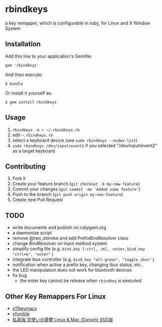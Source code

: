 # rbindkeys

a key remapper, which is configurable in ruby, for Linux and X Window System

## Installation

Add this line to your application's Gemfile:

	gem 'rbindkeys'

And then execute:

	$ bundle

Or install it yourself as:

	$ gem install rbindkeys

## Usage

1. `rbindkeys -e > ~/.rbindkeys.rb`
2. edit `~.rbindkeys.rb`
3. select a keyboard device (see `sudo rbindkeys --evdev-list`)
4. `sudo rbindkeys /dev/input/event2` if you selected "/dev/input/event2"
   as a target keyboard

## Contributing

1. Fork it
2. Create your feature branch (`git checkout -b my-new-feature`)
3. Commit your changes (`git commit -am 'Added some feature'`)
4. Push to the branch (`git push origin my-new-feature`)
5. Create new Pull Request

## TODO

* write documents and publish on rubygem.org
* a daemonize script
* remove @two_storoke and add PrefixBindResolver class
* change BindResolver on input method system
* simplify config file (e.g. `bind_key [:ctrl, :m], :enter`, `bind_key "ctrl+m", "enter"` )
* integrate ibus controller (e.g. `bind_key "alt-grave", "toggle_ibus"` )
* notification when active a prefix key, changing ibus status, etc..
* the LED manipulation does not work for bluetooth devices
* fix bug
	* the enter key cannot be release when `rbindkey` is executed

## Other Key Remappers For Linux

* [x11keymacs](http://yashiromann.sakura.ne.jp/x11keymacs/index-en.html)
* [xfumble](http://endoh-namazu.tierra.ne.jp/xfumble/)
* [私家版 窓使いの憂鬱 Linux & Mac (Darwin) 対応版](http://www42.tok2.com/home/negidakude/)
